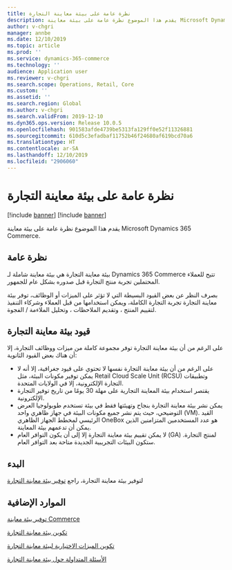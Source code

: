 ```yaml
---
title: نظرة عامة على بيئة معاينة التجارة
description: يقدم هذا الموضوع نظرة عامة على بيئة معاينة Microsoft Dynamics 365 Commerce.
author: v-chgri
manager: annbe
ms.date: 12/10/2019
ms.topic: article
ms.prod: ''
ms.service: dynamics-365-commerce
ms.technology: ''
audience: Application user
ms.reviewer: v-chgri
ms.search.scope: Operations, Retail, Core
ms.custom: ''
ms.assetid: ''
ms.search.region: Global
ms.author: v-chgri
ms.search.validFrom: 2019-12-10
ms.dyn365.ops.version: Release 10.0.5
ms.openlocfilehash: 901583afde4739be5313fa129ff0e52f11326881
ms.sourcegitcommit: 610d5c3efadbaf11752b46f24680af619bcd70a6
ms.translationtype: HT
ms.contentlocale: ar-SA
ms.lasthandoff: 12/10/2019
ms.locfileid: "2906060"
---
```

# <a name="commerce-preview-environment-overview"></a>نظرة عامة على بيئة معاينة التجارة

[!include [banner](includes/preview-banner.md)]
[!include [banner](includes/banner.md)]

يقدم هذا الموضوع نظرة عامة على بيئة معاينة Microsoft Dynamics 365 Commerce.

## <a name="overview"></a>نظرة عامة

بيئة معاينة التجارة هي بيئة معاينة شاملة لـ Dynamics 365 Commerce تتيح للعملاء المحتملين تجربة منتج التجارة قبل صدوره بشكل عام للجمهور.

بصرف النظر عن بعض القيود البسيطة التي لا تؤثر على الميزات أو الوظائف، توفر بيئة معاينة التجارة تجربة التجارة الكاملة، ويمكن استخدامها من قبل العملاء وشركاء التنفيذ لتقييم المنتج ، وتقديم الملاحظات ، وتحليل الملاءمة / الفجوة.

## <a name="limitations-of-the-commerce-preview-environment"></a>قيود بيئة معاينة التجارة

على الرغم من أن بيئة معاينة التجارة توفر مجموعة كاملة من ميزات ووظائف التجارة، إلا أن هناك بعض القيود الثانوية:

- على الرغم من أن بيئة معاينة التجارة نفسها لا تحتوي على قيود جغرافية، إلا أنه لا يمكن توفير مكونات البيئة، مثل Retail Cloud Scale Unit (RCSU) وتطبيقات التجارة الإلكترونية، إلا في الولايات المتحدة.
- يقتصر استخدام بيئة المعاينة التجارية على مهلة 30 يومًا من تاريخ توفير التجارة الإلكترونية.
- يمكن نشر بيئة معاينة التجارة بنجاح وتهيئتها فقط في بيئة تستخدم طوبولوجيا العرض التوضيحي، حيث يتم نشر جميع مكونات البيئة في جهاز ظاهري واحد (VM). القيد الرئيسي لمخطط الجهاز الظاهري OneBox هو عدد المستخدمين المتزامنين الذين يمكن أن تدعمهم بيئة المعاينة.
- لا يمكن تقييم بيئة معاينة التجارة إلا إلى أن يكون التوافر العام (GA) لمنتج التجارة. ستكون البيئات التجريبية الجديدة متاحة بعد التوافر العام.

## <a name="get-started"></a>البدء

لتوفير بيئة معاينة التجارة، راجع [توفير بيئة معاينة التجارة](provisioning-guide.md)

## <a name="additional-resources"></a>الموارد الإضافية

[توفير بيئة معاينة Commerce](provisioning-guide.md)

[تكوين بيئة معاينة التجارة](cpe-post-provisioning.md)

[تكوين الميزات الاختيارية لبيئة معاينة التجارة](cpe-optional-features.md)

[الأسئلة المتداولة حول بيئة معاينة التجارة](cpe-faq.md)
